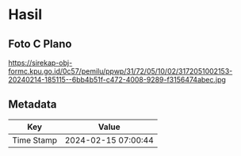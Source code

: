 # Hasil

## Foto C Plano

https://sirekap-obj-formc.kpu.go.id/0c57/pemilu/ppwp/31/72/05/10/02/3172051002153-20240214-185115--6bb4b51f-c472-4008-9289-f3156474abec.jpg


## Metadata

| Key        | Value               |
| ---------- | ------------------- |
| Time Stamp | 2024-02-15 07:00:44 |



